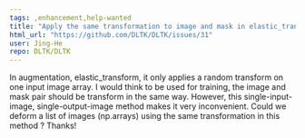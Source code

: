 ```yaml
---
tags: ,enhancement,help-wanted
title: "Apply the same transformation to image and mask in elastic_transform ?"
html_url: "https://github.com/DLTK/DLTK/issues/31"
user: Jing-He
repo: DLTK/DLTK
---
```


In augmentation, elastic_transform, it only applies a random transform on one input image array. I would think to be used for training, the image and mask pair should be transform in the same way. However, this single-input-image, single-output-image method makes it very inconvenient. Could we deform a list of images (np.arrays) using the same transformation in this method ? Thanks!